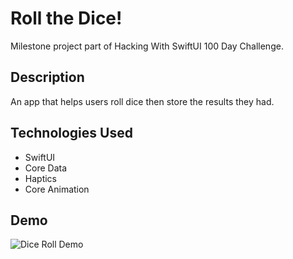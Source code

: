 # Roll the Dice!
Milestone project part of Hacking With SwiftUI 100 Day Challenge. 

## Description
An app that helps users roll dice then store the results they had.

## Technologies Used
- SwiftUI
- Core Data
- Haptics 
- Core Animation
## Demo
![Dice Roll Demo](100DaysOfSwiftUI/Milestone6/demo/demo.gif)
